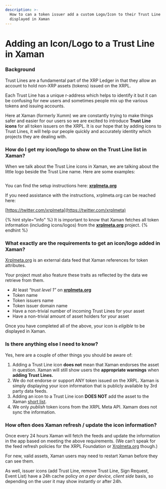 ```yaml
---
description: >-
  How to can a token issuer add a custom Logo/Icon to their Trust Line so it is
  displayed in Xaman
---
```


# Adding an Icon/Logo to a Trust Line in Xaman

### **Background**

Trust Lines are a fundamental part of the XRP Ledger in that they allow an account to hold non-XRP assets (tokens) issued on the XRPL.

Each Trust Line has a unique r-address which helps to identify it but it can be confusing for new users and sometimes people mix up the various tokens and issuing accounts.

Here at Xaman (formerly Xumm) we are constantly trying to make things safer and easier for our users so we are excited to introduce **Trust Line icons** for all token issuers on the XRPL. It is our hope that by adding icons to Trust Lines, it will help our people quickly and accurately identity which projects they are dealing with.

### **How do I get my icon/logo to show on the Trust Line list in Xaman?**

When we talk about the Trust Line icons in Xaman, we are talking about the little logo beside the Trust Line name. Here are some examples:

<figure><img src="../.gitbook/assets/Icon-Logos.png" alt=""><figcaption></figcaption></figure>

You can find the setup instructions here: [**xrplmeta.org**](http://xrplmeta.org)&#x20;

If you need assistance with the instructions, xrplmeta.org can be reached here:

[https://twitter.com/xrplmeta](https://twitter.com/xrplmeta)

{% hint style="info" %}
It is important to know that Xaman fetches all token information (including icons/logos) from the [**xrplmeta.org**](http://xrplmeta.org) project.
{% endhint %}

### **What exactly are the requirements to get an icon/logo added in Xaman?**

[Xrplmeta.org](http://xrplmeta.org) is an external data feed that Xaman references for token attributes.

Your project must also feature these traits as reflected by the data we retrieve from them.

* At least _“trust level 1”_ on [**xrplmeta.org**](http://xrplmeta.org)
* Token name
* Token issuers name
* Token issuer domain name
* Have a non-trivial number of incoming Trust Lines for your asset
* Have a non-trivial amount of asset holders for your asset

Once you have completed all of the above, your icon is _eligible_ to be displayed in Xaman.

### **Is there anything else I need to know?**

Yes, here are a couple of other things you should be aware of:

1. Adding a Trust Line icon **does not** mean that Xaman endorses the asset in question. Xaman will still show users the **appropriate warnings** when **adding Trust Lines.**
2. We do not endorse or support ANY token issued on the XRPL. Xaman is simply displaying your icon information that is publicly available by 3rd party data feeds.
3. Adding an icon to a Trust Line icon **DOES NOT** add the asset to the Xaman [short list](../getting-started-with-xaman/how-to-create-a-trust-line.md).
4. We only _publish_ token icons from the XRPL Meta API. Xamam does not sync the information.

### **How often does Xaman refresh / update the icon information?**

Once every 24 hours Xaman will fetch the feeds and update the information in the app based on meeting the above requirements. (We can’t speak for the feed refresh policies for the XRPL Foundation or [Xrplmeta.org](http://xrplmeta.org) though.)

For new, valid assets, Xaman users may need to restart Xaman before they can see them.

As well, issuer icons (add Trust Line, remove Trust Line, Sign Request, Event List) have a 24h cache policy _on a per device, client side_ basis, so depending on the user it may show instantly or after 24h.

